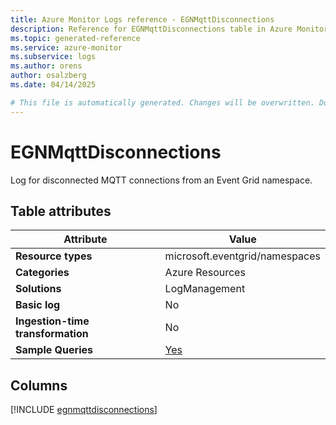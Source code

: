 ```yaml
---
title: Azure Monitor Logs reference - EGNMqttDisconnections
description: Reference for EGNMqttDisconnections table in Azure Monitor Logs.
ms.topic: generated-reference
ms.service: azure-monitor
ms.subservice: logs
ms.author: orens
author: osalzberg
ms.date: 04/14/2025

# This file is automatically generated. Changes will be overwritten. Do not change this file directly.
---
```


# EGNMqttDisconnections

Log for disconnected MQTT connections from an Event Grid namespace.


## Table attributes

|Attribute|Value|
|---|---|
|**Resource types**|microsoft.eventgrid/namespaces|
|**Categories**|Azure Resources|
|**Solutions**| LogManagement|
|**Basic log**|No|
|**Ingestion-time transformation**|No|
|**Sample Queries**|[Yes](/azure/azure-monitor/reference/queries/egnmqttdisconnections)|



## Columns
  
[!INCLUDE [egnmqttdisconnections](~/reusable-content/ce-skilling/azure/includes/azure-monitor/reference/tables/egnmqttdisconnections-include.md)]
